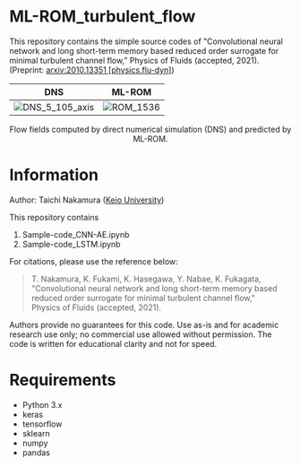 # ML-ROM_turbulent_flow
This repository contains the simple source codes of "Convolutional neural network and long short-term memory based reduced order surrogate for minimal turbulent channel flow," Physics of Fluids (accepted, 2021).(Preprint: [arxiv:2010.13351 \[physics.flu-dyn\]](https://arxiv.org/abs/2010.13351))

DNS             |  ML-ROM
:-------------------------:|:-------------------------:
![DNS_5_105_axis](https://user-images.githubusercontent.com/78074953/106081079-a69a9980-615b-11eb-9c0e-f6cbf5499e08.gif)  |  ![ROM_1536](https://user-images.githubusercontent.com/78074953/106082050-57edff00-615d-11eb-94b2-e7f0e8482cd6.gif)

<div style="text-align: center;">Flow fields computed by direct numerical simulation (DNS) and predicted by ML-ROM.</div>

# Information
Author: Taichi Nakamura ([Keio University](https://kflab.jp/ja/))

This repository contains

1. Sample-code_CNN-AE.ipynb
1. Sample-code_LSTM.ipynb

For citations, please use the reference below:

> T. Nakamura, K. Fukami, K. Hasegawa, Y. Nabae, K. Fukagata,  
"Convolutional neural network and long short-term memory based reduced order surrogate for minimal turbulent channel flow,"  
Physics of Fluids (accepted, 2021).  

Authors provide no guarantees for this code. Use as-is and for academic research use only; no commercial use allowed without permission. The code is written for educational clarity and not for speed.

# Requirements
* Python 3.x  
* keras  
* tensorflow
* sklearn
* numpy
* pandas

